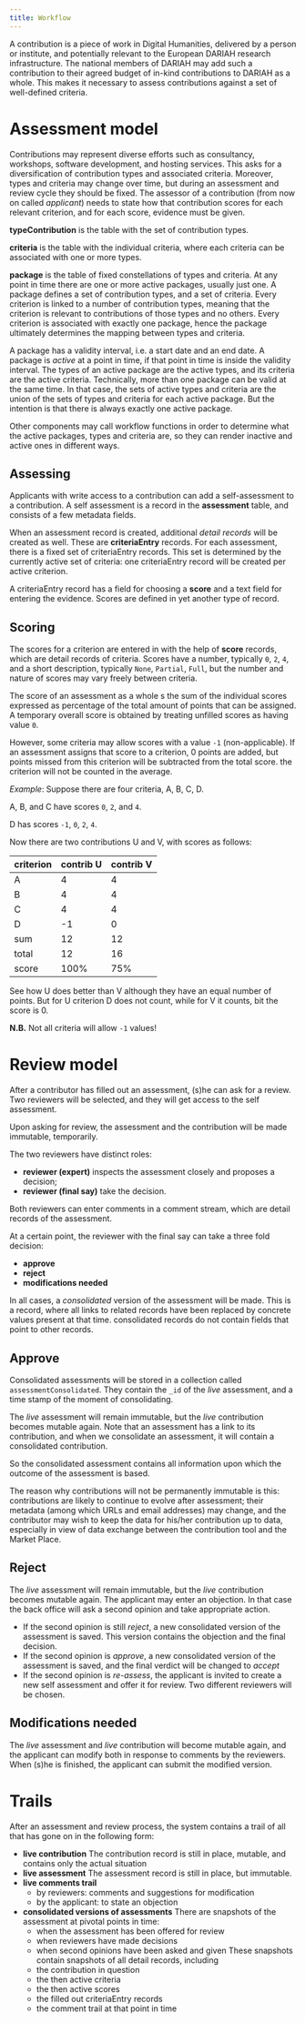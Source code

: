 ```yaml
---
title: Workflow
---
```


A  contribution is a piece of work in Digital Humanities, delivered by a person or institute,
and potentially relevant to the European DARIAH research infrastructure.
The national members of DARIAH may add such a contribution to their agreed budget of in-kind
contributions to DARIAH as a whole. This makes it necessary to assess contributions against
a set of well-defined criteria.

# Assessment model
Contributions may represent diverse efforts such as
consultancy, workshops, software development, and hosting services.
This asks for a diversification of contribution types and associated criteria.
Moreover, types and criteria may change over time,
but during an assessment and review cycle they should be fixed.
The assessor of a contribution (from now on called *applicant*)
needs to state how that contribution scores for each relevant criterion,
and for each score, evidence must be given.

**typeContribution** is the table with the set of contribution types.

**criteria** is the table with the individual criteria, where each criteria can be associated 
with one or more types.  

**package** is the table of fixed constellations of types and criteria.
At any point in time there are one or more active packages, usually just one.
A package defines a set of contribution types, and a set of criteria.
Every criterion is linked to a number of contribution types,
meaning that the criterion is relevant to contributions of those types and no others.
Every criterion is associated with exactly one package,
hence the package ultimately determines the
mapping between types and criteria.

A package has a validity interval, i.e. a start date and an end date.
A package is *active* at a point in time, if that point in time is inside the validity interval.
The types of an active package are the active types, and its criteria are the active criteria.
Technically, more than one package can be valid at the same time. 
In that case, the sets of active types and criteria are the union of the sets of types
and criteria for each active package. 
But the intention is that there is always exactly one active package.

Other components may call workflow functions in order to determine what the
active packages, types and criteria are, so they can render inactive and active ones in
different ways.

## Assessing
Applicants with write access to a contribution can add a self-assessment to a contribution.
A self assessment is a record in the **assessment** table, and consists of a few metadata fields.

When an assessment record is created, additional *detail records* will be created as well.
These are **criteriaEntry** records.
For each assessment, there is a fixed set of criteriaEntry records.
This set is determined by the currently active set of criteria:
one criteriaEntry record will be created per active criterion.

A criteriaEntry record has a field for choosing a **score** and a text field for entering the evidence.
Scores are defined in yet another type of record.

## Scoring
The scores for a criterion are entered in with the help of **score** records,
which are detail records of criteria.
Scores have a number, typically `0`, `2`, `4`, and a short description, typically
`None`, `Partial`, `Full`, but the number and nature of scores may vary freely between criteria.

The score of an assessment as a whole s the sum of the individual scores
expressed as percentage of the total amount of points that can be assigned.
A temporary overall score is obtained by treating unfilled scores as having value `0`.

However, some criteria may allow scores with a value `-1` (non-applicable).
If an assessment assigns that score to a criterion,
0 points are added, but points missed from this criterion will be subtracted from the total score.
the criterion will not be counted in the average.

*Example*:
Suppose there are four criteria, A, B, C, D.

A, B, and C have scores `0`, `2`, and `4`.

D has scores `-1`, `0`, `2`, `4`.

Now there are two contributions U and V, with scores as follows:

criterion |contrib U | contrib V
---|---|---
 A   | 4  | 4
 B   | 4  | 4
 C   | 4  | 4
 D   |-1  | 0
sum  |12  |12
total|12  |16
score|100%|75% 

See how U does better than V although they have an equal number of points.
But for U criterion D does not count, while for V it counts, bit the score is 0.

**N.B.** Not all criteria will allow `-1` values!

# Review model
After a contributor has filled out an assessment, (s)he can ask for a review.
Two reviewers will be selected, and they will get access to the self assessment.

Upon asking for review, the assessment and the contribution will be made immutable, temporarily.

The two reviewers have distinct roles:
* **reviewer (expert)** inspects the assessment closely and proposes a decision;
* **reviewer (final say)** take the decision.

Both reviewers can enter comments in a comment stream, which are detail records of the assessment.

At a certain point, the reviewer with the final say can take a three fold decision:

* **approve**
* **reject**
* **modifications needed**

In all cases, a *consolidated* version of the assessment will be made.
This is a record, where all links to related records have been replaced by concrete values present at that time.
consolidated records do not contain fields that point to other records. 

## Approve
Consolidated assessments will be stored in a collection called `assessmentConsolidated`.
They contain the `_id` of the *live* assessment, and a time stamp of the moment of consolidating.

The *live* assessment will remain immutable, but the *live* contribution becomes mutable again.
Note that an assessment has a link to its contribution, and when we consolidate an assessment, it will
contain a consolidated contribution.

So the consolidated assessment contains all information upon which the outcome of the assessment is based.

The reason why contributions will not be permanently immutable is this:
contributions are likely to continue to evolve after assessment;
their metadata (among which URLs and email addresses) may change, and the contributor may wish 
to keep the data for his/her contribution up to data,
especially in view of data exchange between the contribution tool
and the Market Place.

## Reject
The *live* assessment will remain immutable, but the *live* contribution becomes mutable again.
The applicant may enter an objection.
In that case the back office will ask a second opinion and take appropriate action.

* If the second opinion is still *reject*, a new consolidated version of the assessment is saved.
  This version contains the objection and the final decision.
* If the second opinion is *approve*, a new consolidated version of the assessment is saved,
  and the final verdict will be changed to *accept*
* If the second opinion is *re-assess*, the applicant is invited to create a new self assessment and offer it for
  review. Two different reviewers will be chosen.

## Modifications needed
The *live* assessment and *live* contribution will become mutable again,
and the applicant can modify both in response to comments by the reviewers.
When (s)he is finished, the applicant can submit the modified version.

# Trails
After an assessment and review process, the system contains a trail of all that has gone on in the following form:

* **live contribution**
  The contribution record is still in place, mutable, and contains only the actual situation
* **live assessment**
  The assessment record is still in place, but immutable.
* **live comments trail**
  * by reviewers: comments and suggestions for modification
  * by the applicant: to state an objection
* **consolidated versions of assessments**
  There are snapshots of the assessment at pivotal points in time:
  * when the assessment has been offered for review
  * when reviewers have made decisions
  * when second opinions have been asked and given
  These snapshots contain snapshots of all detail records, including
  * the contribution in question
  * the then active criteria
  * the then active scores
  * the filled out criteriaEntry records
  * the comment trail at that point in time
